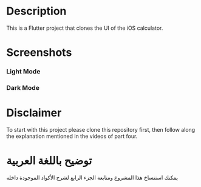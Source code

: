 #  Description
This is a Flutter project that clones the UI of the iOS calculator.
# Screenshots
### Light Mode
### Dark Mode
#  Disclaimer
To start with this project please clone this repository first, then follow along the explanation mentioned in the videos of part four.

# توضيح باللغة العربية
يمكنك استنساخ هذا المشروع ومتابعة الجزء الرابع لشرح الأكواد الموجودة داخله
